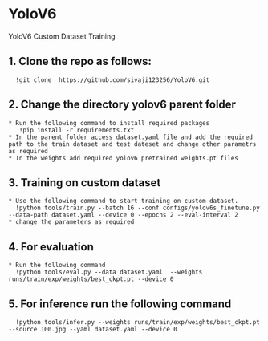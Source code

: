 # YoloV6
YoloV6 Custom Dataset Training 
## 1. Clone the repo as follows:
      !git clone  https://github.com/sivaji123256/YoloV6.git
## 2. Change the directory yolov6 parent folder 
    * Run the following command to install required packages 
       !pip install -r requirements.txt
    * In the parent folder access dataset.yaml file and add the required path to the train dataset and test dateset and change other parametrs as required
    * In the weights add required yolov6 pretrained weights.pt files
## 3. Training on custom dataset
    * Use the following command to start training on custom dataset. 
      !python tools/train.py --batch 16 --conf configs/yolov6s_finetune.py --data-path dataset.yaml --device 0 --epochs 2 --eval-interval 2
    * change the parameters as required
## 4. For evaluation 
    * Run the following command 
      !python tools/eval.py --data dataset.yaml  --weights runs/train/exp/weights/best_ckpt.pt --device 0
## 5. For inference run the following command
      !python tools/infer.py --weights runs/train/exp/weights/best_ckpt.pt --source 100.jpg --yaml dataset.yaml --device 0     
